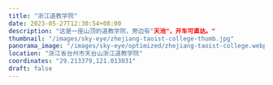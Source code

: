 ```yaml
---
title: "浙江道教学院"
date: 2023-05-27T12:30:54+08:00
description: "这是一座山顶的道教学院，旁边有"天池"，开车可直达。"
thumbnail: "/images/sky-eye/zhejiang-taoist-college-thumb.jpg"
panorama_image: "/images/sky-eye/optimized/zhejiang-taoist-college.webp"
location: "浙江省台州市天台山浙江道教学院"
coordinates: "29.213379,121.013031"
draft: false
---
```

